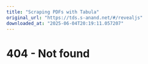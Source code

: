 ```yaml
---
title: "Scraping PDFs with Tabula"
original_url: "https://tds.s-anand.net/#/revealjs"
downloaded_at: "2025-06-04T20:19:11.057207"
---
```


404 - Not found
===============